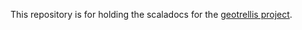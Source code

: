 This repository is for holding the scaladocs for the [geotrellis project](http://github.com/geotrellis).
